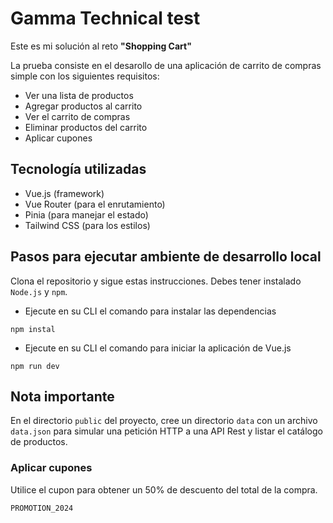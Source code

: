 # Gamma Technical test
Este es mi solución al reto **"Shopping Cart"**

La prueba consiste en el desarollo de una aplicación de carrito de compras simple con los siguientes requisitos:

- Ver una lista de productos
- Agregar productos al carrito
- Ver el carrito de compras
- Eliminar productos del carrito
- Aplicar cupones

## Tecnología utilizadas

- Vue.js (framework)
- Vue Router (para el enrutamiento)
- Pinia (para manejar el estado)
- Tailwind CSS (para los estilos)

## Pasos para ejecutar ambiente de desarrollo local

Clona el repositorio y sigue estas instrucciones. Debes tener instalado `Node.js` y `npm`.
- Ejecute en su CLI el comando para instalar las dependencias
```
npm instal
```
- Ejecute en su CLI el comando para iniciar la aplicación de Vue.js
```
npm run dev
```

## Nota importante

En el directorio `public` del proyecto, cree un directorio `data` con un archivo `data.json` para simular una petición HTTP a una API Rest y listar el catálogo de productos.

### Aplicar cupones

Utilice el cupon para obtener un 50% de descuento del total de la compra.
```
PROMOTION_2024
```
